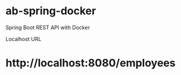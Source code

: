 # ab-spring-docker
Spring Boot REST API with Docker

Localhost URL 
# http://localhost:8080/employees
